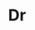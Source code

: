 ---
layout: person
given: Matthew
preferred: Matt
family: Castle
department: Department of Genetics
title: Dr
job_title: Head of Bioinformatics Training
crsid: mdc31
image: /assets/upload/Castle_Matt.jpg
webpage: https://www.c2d3.cam.ac.uk/directory/2311/dr-matt-castle
biography: 'With a background in Mathematics and Epidemiological Modelling, Matt

  has spent many years teaching and developing material for a wide range of

  undergraduate and graduate courses. Matt set up the PSLS Biostatistics

  Initiative at the University of Cambridge in 2017 to support improved

  biostatistics training for life science researchers.'
---